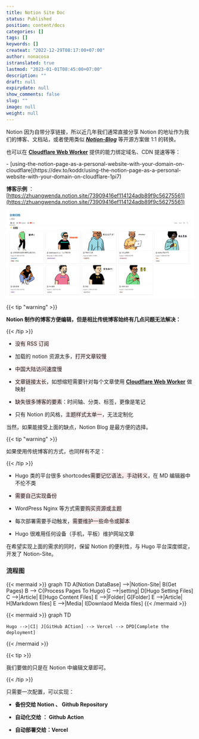 ```yaml
---
title: Notion Site Doc
status: Published
position: content/docs
categories: []
tags: []
keywords: []
createat: "2022-12-29T08:17:00+07:00"
author: nonacosa
istranslated: true
lastmod: "2023-01-01T08:45:00+07:00"
description: ""
draft: null
expirydate: null
show_comments: false
slug: ""
image: null
weight: null
---
```

Notion 因为自带分享链接，所以近几年我们通常直接分享 Notion 的地址作为我们的博客、文档站，或者使用类似 ***[Notion-Blog](/3dab2163acdb415aaf6514b3c00368c5)*** 等开源方案做 1:1 的转换。

也可以在 **[Cloudflare Web Worker](https://developers.cloudflare.com/dns/zone-setups/full-setup/setup)** 提供的能力绑定域名、CDN 提速等等：

<!--more-->- [using-the-notion-page-as-a-personal-website-with-your-domain-on-cloudflare](https://dev.to/koddr/using-the-notion-page-as-a-personal-website-with-your-domain-on-cloudflare-1pi7)

 **博客示例** ：[https://zhuangwenda.notion.site/73909416ef114124adb89f9c56275561](https://zhuangwenda.notion.site/73909416ef114124adb89f9c56275561)

![](media/s3.us-west-2.amazonaws.com_7864bde1-bda7-49ea-a6df-866ab165b5cb.png)

{{< tip "warning" >}}

 **Notion 制作的博客方便编辑，但是相比传统博客始终有几点问题无法解决：** 

{{< /tip >}}

- <span style="background-color: rgba(253, 235, 236, 1);">没有 RSS 订阅</span>

- 加载的 notion 资源太多，<span style="background-color: rgba(253, 235, 236, 1);">打开文章较慢</span>

- <span style="background-color: rgba(253, 235, 236, 1);">中国大陆访问速度慢</span>

- <span style="background-color: rgba(253, 235, 236, 1);">文章链接太长</span>，如想缩短需要针对每个文章使用 **[Cloudflare Web Worker](https://developers.cloudflare.com/dns/zone-setups/full-setup/setup)** 做映射

- <span style="background-color: rgba(253, 235, 236, 1);">缺失很多博客的要素</span>：时间轴、分类、标签，更像是笔记

- 只有 Notion 的风格，<span style="background-color: rgba(253, 235, 236, 1);">主题样式太单一</span>，无法定制化

当然，如果能接受上面的缺点，Notion Blog 是最方便的选择。



{{< tip "warning" >}}

如果使用传统博客的方式，也同样有不足：

{{< /tip >}}

- Hugo 类的平台很多 shortcodes<span style="background-color: rgba(253, 235, 236, 1);">需要记忆语法，手动转义</span>，在 MD 编辑器中不伦不类

- <span style="background-color: rgba(253, 235, 236, 1);">需要自己实现备份</span>

- WordPress Nginx 等方式需要<span style="background-color: rgba(253, 235, 236, 1);">购买资源或主题</span>

- 每次部署需要手动触发，<span style="background-color: rgba(253, 235, 236, 1);">需要维护一些命令或脚本</span>

- Hugo 很难用任何设备（手机，平板）维护网站文章



在希望实现上面的需求的同时，保留 Notion 的便利性，与 Hugo 平台深度绑定，开发了 Notion-Site。



### 流程图

{{< mermaid >}}
graph TD
    A[Notion DataBase] -->|Notion-Site| B(Get Pages)
    B --> C{Process Pages To Hugo}
    C -->|setting| D[Hugo Setting Files]
    C -->|Article| E[Hugo Content Files]
    E -->|Folder| G[Folder]
    E -->|Article| H[Markdown files]
    E -->|Media| I[Downlaod Meida files]
{{< /mermaid >}}





{{< mermaid >}}
graph TD
   
    Hugo -->|CI| J[GitHub ACtion] --> Vercel --> DPD[Complete the deployment]
{{< /mermaid >}}




{{< tip >}}

我们要做的只是在 Notion 中编辑文章即可。

{{< /tip >}}



只需要一次配置，可以实现：

-  **备份交给 Notion 、 Github Repository** 

-  **自动化交给 ： Github Action** 

-  **自动部署交给：Vercel** 

